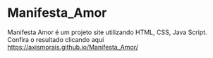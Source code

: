 # Manifesta_Amor
Manifesta Amor é um projeto site  utilizando HTML, CSS, Java Script.
Confira o resultado clicando aqui
https://axismorais.github.io/Manifesta_Amor/
